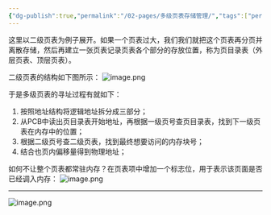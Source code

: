 ```yaml
---
{"dg-publish":true,"permalink":"/02-pages/多级页表存储管理/","tags":["personal/blog","os"]}
---
```


这里以二级页表为例子展开。如果一个页表过大，我们我们就把这个页表再分页并离散存储，然后再建立一张页表记录页表各个部分的存放位置，称为页目录表（外层页表、顶层页表）。

二级页表的结构如下图所示：
![image.png](https://yelanyanyu-img-bed.oss-cn-hangzhou.aliyuncs.com/img/blog/2024/09/20240913194402.png)

于是多级页表的寻址过程有就如下：
 1. 按照地址结构将逻辑地址拆分成三部分；
 2. 从PCB中读出页目录表开始地址，再根据一级页号查页目录表，找到下一级页表在内存中的位置；
 3. 根据二级页号查二级页表，找到最终想要访问的内存块号；
 4. 结合也页内偏移量得到物理地址；

如何不让整个页表都常驻内存？在页表项中增加一个标志位，用于表示该页面是否已经调入内存：
![image.png](https://yelanyanyu-img-bed.oss-cn-hangzhou.aliyuncs.com/img/blog/2024/09/20240913195510.png)


***

![image.png](https://yelanyanyu-img-bed.oss-cn-hangzhou.aliyuncs.com/img/blog/2024/09/20240913200425.png)
